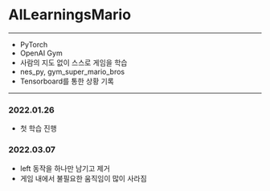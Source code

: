 # AILearningsMario
---
- PyTorch
- OpenAI Gym
- 사람의 지도 없이 스스로 게임을 학습
- nes_py, gym_super_mario_bros
- Tensorboard를 통한 상황 기록
---
### 2022.01.26
  - 첫 학습 진행

### 2022.03.07
  - left 동작을 하나만 남기고 제거
  - 게임 내에서 불필요한 움직임이 많이 사라짐